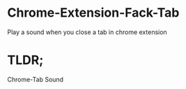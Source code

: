 # Chrome-Extension-Fack-Tab
Play a sound when you close a tab in chrome extension

# TLDR;
Chrome-Tab Sound
